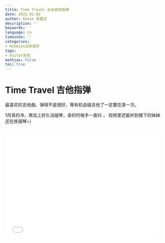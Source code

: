 ```yaml
---
title: Time Travel 业余吉他指弹
date: 2021-01-02
author: Kevin 吴嘉文
description: ''
keywords: 
language: cn
timezone: ''
categories:
- Hobbies业余爱好
tags:
- Guitar吉他
mathjax: False
toc: true
---
```


# Time Travel 吉他指弹

最喜欢的吉他曲。弹得不是很好，等有机会碰吉他了一定要在录一次。

1月真的冷，再加上好久没碰琴，录的时候手一直抖 ， 视频里还能听到楼下的妹妹还在练钢琴=）

<div style="height: 0;padding-bottom:65%;position: relative;"><br><iframe width="760" height="510" src="//player.bilibili.com/player.html?aid=415916236&bvid=BV1ZV411b7f8&cid=276005787&page=1" scrolling="no" border="0" frameborder="no" framespacing="0" allowfullscreen style="position: absolute;height: 105%;width: 100%;"> </iframe><br></div>

